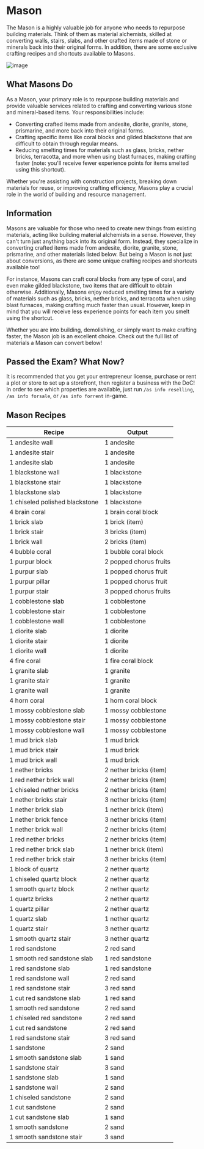 # Mason

The Mason is a highly valuable job for anyone who needs to repurpose building materials. Think of them as material alchemists, skilled at converting walls, stairs, slabs, and other crafted items made of stone or minerals back into their original forms. In addition, there are some exclusive crafting recipes and shortcuts available to Masons.

![image](https://i.imgur.com/tHKDqhA.png)

## What Masons Do

As a Mason, your primary role is to repurpose building materials and provide valuable services related to crafting and converting various stone and mineral-based items. Your responsibilities include:

- Converting crafted items made from andesite, diorite, granite, stone, prismarine, and more back into their original forms.
- Crafting specific items like coral blocks and gilded blackstone that are difficult to obtain through regular means.
- Reducing smelting times for materials such as glass, bricks, nether bricks, terracotta, and more when using blast furnaces, making crafting faster (note: you'll receive fewer experience points for items smelted using this shortcut).

Whether you're assisting with construction projects, breaking down materials for reuse, or improving crafting efficiency, Masons play a crucial role in the world of building and resource management.

## Information

Masons are valuable for those who need to create new things from existing materials, acting like building material alchemists in a sense. However, they can't turn just anything back into its original form. Instead, they specialize in converting crafted items made from andesite, diorite, granite, stone, prismarine, and other materials listed below. But being a Mason is not just about conversions, as there are some unique crafting recipes and shortcuts available too!

For instance, Masons can craft coral blocks from any type of coral, and even make gilded blackstone, two items that are difficult to obtain otherwise. Additionally, Masons enjoy reduced smelting times for a variety of materials such as glass, bricks, nether bricks, and terracotta when using blast furnaces, making crafting much faster than usual. However, keep in mind that you will receive less experience points for each item you smelt using the shortcut.

Whether you are into building, demolishing, or simply want to make crafting faster, the Mason job is an excellent choice. Check out the full list of materials a Mason can convert below!

## Passed the Exam? What Now?

It is recommended that you get your entrepreneur license, purchase or rent a plot or store to set up a storefront, then register a business with the DoC! In order to see which properties are available, just run `/as info reselling`, `/as info forsale`, or `/as info forrent` in-game.

## Mason Recipes

| Recipe                        | Output                                |
|-------------------------------|---------------------------------------|
| 1 andesite wall               | 1 andesite                            |
| 1 andesite stair              | 1 andesite                            |
| 1 andesite slab               | 1 andesite                            |
| 1 blackstone wall             | 1 blackstone                          |
| 1 blackstone stair            | 1 blackstone                          |
| 1 blackstone slab             | 1 blackstone                          |
| 1 chiseled polished blackstone | 1 blackstone                          |
| 4 brain coral                  | 1 brain coral block                   |
| 1 brick slab                  | 1 brick (item)                        |
| 1 brick stair                 | 3 bricks (item)                       |
| 1 brick wall                  | 2 bricks (item)                       |
| 4 bubble coral                | 1 bubble coral block                   |
| 1 purpur block                | 2 popped chorus fruits                |
| 1 purpur slab                 | 1 popped chorus fruit                 |
| 1 purpur pillar               | 1 popped chorus fruit                 |
| 1 purpur stair                | 3 popped chorus fruits                |
| 1 cobblestone slab            | 1 cobblestone                         |
| 1 cobblestone stair           | 1 cobblestone                         |
| 1 cobblestone wall            | 1 cobblestone                         |
| 1 diorite slab                | 1 diorite                            |
| 1 diorite stair               | 1 diorite                            |
| 1 diorite wall                | 1 diorite                            |
| 4 fire coral                  | 1 fire coral block                   |
| 1 granite slab                | 1 granite                            |
| 1 granite stair               | 1 granite                            |
| 1 granite wall                | 1 granite                            |
| 4 horn coral                  | 1 horn coral block                   |
| 1 mossy cobblestone slab      | 1 mossy cobblestone                   |
| 1 mossy cobblestone stair     | 1 mossy cobblestone                   |
| 1 mossy cobblestone wall      | 1 mossy cobblestone                   |
| 1 mud brick slab              | 1 mud brick                           |
| 1 mud brick stair             | 1 mud brick                           |
| 1 mud brick wall              | 1 mud brick                           |
| 1 nether bricks               | 2 nether bricks (item)               |
| 1 red nether brick wall       | 2 nether bricks (item)               |
| 1 chiseled nether bricks      | 2 nether bricks (item)               |
| 1 nether bricks stair         | 3 nether bricks (item)               |
| 1 nether brick slab           | 1 nether brick (item)               |
| 1 nether brick fence          | 3 nether bricks (item)               |
| 1 nether brick wall           | 2 nether bricks (item)               |
| 1 red nether bricks           | 2 nether bricks (item)               |
| 1 red nether brick slab       | 1 nether brick (item)               |
| 1 red nether brick stair      | 3 nether bricks (item)               |
| 1 block of quartz             | 2 nether quartz                      |
| 1 chiseled quartz block       | 2 nether quartz                      |
| 1 smooth quartz block         | 2 nether quartz                      |
| 1 quartz bricks               | 2 nether quartz                      |
| 1 quartz pillar               | 2 nether quartz                      |
| 1 quartz slab                 | 1 nether quartz                      |
| 1 quartz stair                | 3 nether quartz                      |
| 1 smooth quartz stair         | 3 nether quartz                      |
| 1 red sandstone               | 2 red sand                            |
| 1 smooth red sandstone slab   | 1 red sandstone                       |
| 1 red sandstone slab          | 1 red sandstone                       |
| 1 red sandstone wall          | 2 red sand                            |
| 1 red sandstone stair         | 3 red sand                            |
| 1 cut red sandstone slab      | 1 red sand                            |
| 1 smooth red sandstone        | 2 red sand                            |
| 1 chiseled red sandstone      | 2 red sand                            |
| 1 cut red sandstone           | 2 red sand                            |
| 1 red sandstone stair         | 3 red sand                            |
| 1 sandstone                  | 2 sand                               |
| 1 smooth sandstone slab       | 1 sand                                |
| 1 sandstone stair             | 3 sand                               |
| 1 sandstone slab              | 1 sand                                |
| 1 sandstone wall              | 2 sand                               |
| 1 chiseled sandstone          | 2 sand                               |
| 1 cut sandstone              | 2 sand                               |
| 1 cut sandstone slab          | 1 sand                                |
| 1 smooth sandstone           | 2 sand                               |
| 1 smooth sandstone stair     | 3 sand
